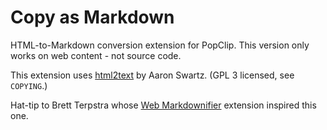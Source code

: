 # Copy as Markdown

HTML-to-Markdown conversion extension for PopClip. This version only works on web content - not source code.

This extension uses [html2text](https://pypi.python.org/pypi/html2text/3.200.3) by Aaron Swartz. (GPL 3 licensed, see `COPYING`.)

Hat-tip to Brett Terpstra whose [Web Markdownifier](http://brettterpstra.com/2013/12/23/web-markdownifier-for-popclip/) extension inspired this one.
